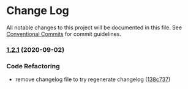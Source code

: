# Change Log

All notable changes to this project will be documented in this file.
See [Conventional Commits](https://conventionalcommits.org) for commit guidelines.

### [1.2.1](https://github.com/rizalibnu/lerna-conventional-commits-example/compare/@my-scope/beta@1.2.0...@my-scope/beta@1.2.1) (2020-09-02)


### Code Refactoring

* remove changelog file to try regenerate changelog ([138c737](https://github.com/rizalibnu/lerna-conventional-commits-example/commit/138c7371c5c3a54e2acd94922ffacad808dad4d4))
